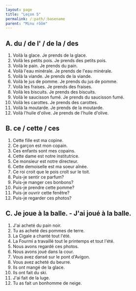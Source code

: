 ```yaml
---
layout: page
title: "Leçon 5"
permalink: /:path/:basename
parent: "Minu rõõm"
---
```


## A. du / de l' / de la / des  
1. Voilà la glace. Je prends de la glace.  
2. Voilà les petits pois. Je prends des petits pois.  
3. Voilà le pain. Je prends du pain.  
4. Voilà l'eau minérale. Je prends de l'eau minérale.  
5. Voilà la viande. Je prends de la viande.  
6. Voilà le jus de pomme. Je prends du jus de pomme.  
7. Voilà les fraises. Je prends des fraises.  
8. Voilà les biscuits. Je prends des biscuits.  
9. Voilà le saucisson fumé. Je prends du saucisson fumé.  
10. Voilà les carottes. Je prends des carottes.  
11. Voilà la moutarde. Je prends de la moutarde.  
12. Voilà l'huile d'olive. Je prends de l'huile d'olive.  

## B. ce / cette / ces  
1. Cette fille est ma copine.  
2. Ce garçon est mon copain.  
3. Ces enfants sont mes copains.  
4. Cette dame est notre institutrice.  
5. Ce monsieur est notre directeur.  
6. Cette demoiselle est ma soeur aînée.  
7. Ce roi croit que le pois croît sur le toit.  
8. Puis-je sentir ce parfum?  
9. Puis-je manger ces bonbons?  
10. Puis-je prendre cette pomme?  
11. Puis-je ouvrir cette fenêtre?
12. Puis-je regarder ces photos?  

## C. Je joue à la balle. - J'ai joué à la balle.  
1. J'ai acheté du pain noir.  
2. Tu as acheté des pommes de terre.  
3. La Cigale a chanté tout l'été.  
4. La Fourmi a travaillé tout le printemps et tout l'été.  
5. Nous avons regardé ces photos.  
6. Nous avons joué dans la cour.  
7. Vous avez dansé sur le pont d'Avigon.  
8. Vous avez acheté du beurre.  
9. Ils ont mangé de la glace.  
10. Ils ont fait du ski.  
11. J'ai fait de la luge.  
12. Tu as fait un bonhomme de neige.  
